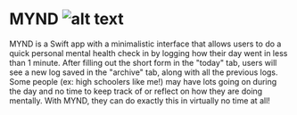 MYND
![alt text](file:///Users/kelly/Documents/GitHub/MYND.png)
==========
MYND is a Swift app with a minimalistic interface that allows users to do a quick personal mental health
check in by logging how their day went in less than 1 minute. After filling out the short form
in the "today" tab, users will see a new log saved in the "archive" tab, along with all the previous 
logs. Some people (ex: high schoolers like me!) may have lots going on during the day and no time 
to keep track of or reflect on how they are doing mentally. With MYND, they can do exactly this in
virtually no time at all!

